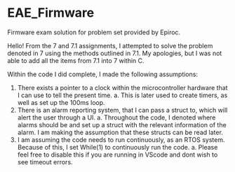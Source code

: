 # EAE_Firmware
Firmware exam solution for problem set provided by Epiroc.

Hello!
From the 7 and 7.1 assignments, I attempted to solve the problem denoted in 7 using the methods outlined in 7.1. My apologies, but I was not able to add all the items from 7.1 into 7 within C.

Within the code I did complete, I made the following assumptions:
1.	There exists a pointer to a clock within the microcontroller hardware that I can use to tell the present time. 
    a.	This is later used to create timers, as well as set up the 100ms loop.
2.	There is an alarm reporting system, that I can pass a struct to, which will alert the user through a UI.
    a.	Throughout the code, I denoted where alarms should be and set up a struct with the relevant information of the alarm. I am making the assumption that these structs can be read later.
3.	I am assuming the code needs to run continuously, as an RTOS system. Because of this, I set While(1) to continuously run the code.
    a.	Please feel free to disable this if you are running in VScode and dont wish to see timeout errors.

